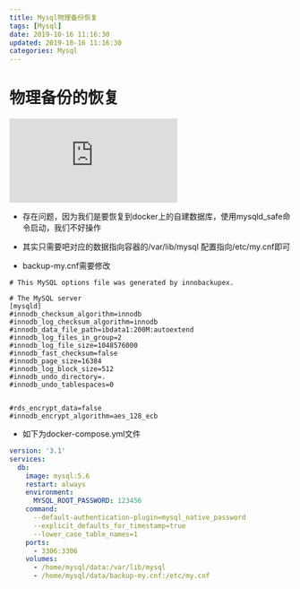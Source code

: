 ```yaml
---
title: Mysql物理备份恢复
tags: [Mysql]
date: 2019-10-16 11:16:30
updated: 2019-10-16 11:16:30
categories: Mysql
---
```


# 物理备份的恢复
![官方链接](https://help.aliyun.com/knowledge_detail/41817.html?spm=5176.10695662.1996646101.searchclickresult.4aca2e25JZhG1n&aly_as=OF-4wSKB)

- 存在问题，因为我们是要恢复到docker上的自建数据库，使用mysqld_safe命令启动，我们不好操作

- 其实只需要吧对应的数据指向容器的/var/lib/mysql 配置指向/etc/my.cnf即可

- backup-my.cnf需要修改

```properties
# This MySQL options file was generated by innobackupex.

# The MySQL server
[mysqld]
#innodb_checksum_algorithm=innodb
#innodb_log_checksum_algorithm=innodb
#innodb_data_file_path=ibdata1:200M:autoextend
#innodb_log_files_in_group=2
#innodb_log_file_size=1048576000
#innodb_fast_checksum=false
#innodb_page_size=16384
#innodb_log_block_size=512
#innodb_undo_directory=.
#innodb_undo_tablespaces=0


#rds_encrypt_data=false
#innodb_encrypt_algorithm=aes_128_ecb
```

- 如下为docker-compose.yml文件

```yaml
version: '3.1'
services:
  db:
    image: mysql:5.6
    restart: always
    environment:
      MYSQL_ROOT_PASSWORD: 123456
    command:
      --default-authentication-plugin=mysql_native_password
      --explicit_defaults_for_timestamp=true
      --lower_case_table_names=1
    ports:
      - 3306:3306
    volumes:
      - /home/mysql/data:/var/lib/mysql
      - /home/mysql/data/backup-my.cnf:/etc/my.cnf
```